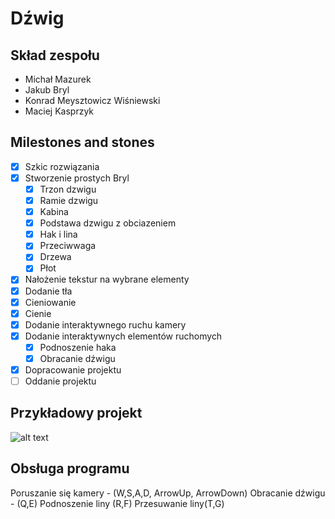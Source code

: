 # Dźwig

## Skład zespołu
- Michał Mazurek
- Jakub Bryl
- Konrad Meysztowicz Wiśniewski
- Maciej Kasprzyk

## Milestones and stones
- [x] Szkic rozwiązania
- [x] Stworzenie prostych Bryl
    - [x] Trzon dzwigu
    - [x] Ramie dzwigu
    - [x] Kabina
    - [x] Podstawa dzwigu z obciazeniem
    - [x] Hak i lina
    - [x] Przeciwwaga
    - [x] Drzewa
    - [x] Płot
- [x] Nałożenie tekstur na wybrane elementy
- [x] Dodanie tła
- [x] Cieniowanie
- [x] Cienie 
- [x] Dodanie interaktywnego ruchu kamery
- [x] Dodanie interaktywnych elementów ruchomych
    - [x] Podnoszenie haka
    - [x] Obracanie dźwigu
- [x] Dopracowanie projektu
- [ ] Oddanie projektu

## Przykładowy projekt
![alt text](https://4.allegroimg.com/original/0cec95/5b86b01449e58638a793dc6169c4)



## Obsługa programu
Poruszanie się kamery - (W,S,A,D, ArrowUp, ArrowDown)
Obracanie dźwigu - (Q,E)
Podnoszenie liny (R,F)
Przesuwanie liny(T,G)


